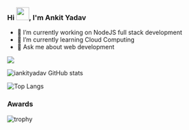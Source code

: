 ### Hi <img src="https://user-images.githubusercontent.com/42378118/110234147-e3259600-7f4e-11eb-95be-0c4047144dea.gif" width="30">, I'm Ankit Yadav

<!--
**iankityadav/iankityadav** is a ✨ _special_ ✨ repository because its `README.md` (this file) appears on your GitHub profile.

Here are some ideas to get you started:

- 🔭 I’m currently working on Full Stack JAVA
- 🌱 I’m currently learning 
- 👯 I’m looking to collaborate on ...
- 🤔 I’m looking for help with ...
- 💬 Ask me about ...
- 📫 How to reach me: ...
- 😄 Pronouns: ...
- ⚡ Fun fact: ...
-->
  
- 🔭 I’m currently working on NodeJS full stack development
- 🌱 I’m currently learning Cloud Computing
- 💬 Ask me about web development

![](https://komarev.com/ghpvc/?username=iankityadav&label=PROFILE+VIEWS&style=for-the-badge)
  
![iankityadav GitHub stats](https://github-readme-stats.vercel.app/api?username=iankityadav&theme=maroongold&show_icons=true)

![Top Langs](https://github-readme-stats.vercel.app/api/top-langs/?username=iankityadav&theme=omni&layout=compact)

<h3>Awards</h3>

![trophy](https://github-profile-trophy.vercel.app/?username=iankityadav&theme=onedark)
